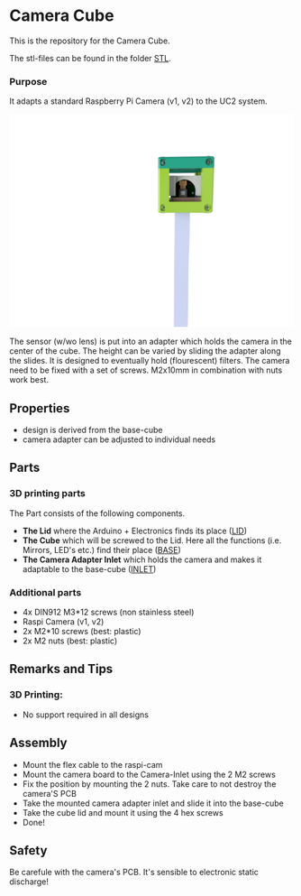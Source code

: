 # Camera Cube
This is the repository for the Camera Cube. 

The stl-files can be found in the folder [STL](./STL).



### Purpose
It adapts a standard Raspberry Pi Camera (v1, v2) to the UC2 system.

![](./IMAGES/Assembly_Cube_cameracube.png)

The sensor (w/wo lens) is put into an adapter which holds the camera in the center of the cube. The height can be varied by sliding the adapter along the slides. It is designed to eventually hold (flourescent) filters. The camera need to be fixed with a set of screws. M2x10mm in combination with nuts work best. 


## Properties
* design is derived from the base-cube
* camera adapter can be adjusted to individual needs
	
## Parts

### 3D printing parts 
The Part consists of the following components. 

* **The Lid** where the Arduino + Electronics finds its place ([LID](Assembly_Cube_cameracube_10_Lid_el_v0_3.stl))
* **The Cube** which will be screwed to the Lid. Here all the functions (i.e. Mirrors, LED's etc.) find their place ([BASE](./STL/Assembly_Cube_cameracube_10_Cube_v0_4.stl))
* **The Camera Adapter Inlet** which holds the camera and makes it adaptable to the base-cube ([INLET](./STL/Assembly_Cube_cameracube_11_Mirror_Adapter_for_RaspiCam_2.stll))

### Additional parts 
* 4x DIN912 M3*12 screws (non stainless steel)
* Raspi Camera (v1, v2) 
* 2x M2*10 screws (best: plastic)
* 2x M2 nuts (best: plastic) 

## Remarks and Tips 
### 3D Printing:
* No support required in all designs 

## Assembly
* Mount the flex cable to the raspi-cam
* Mount the camera board to the Camera-Inlet using the 2 M2 screws
* Fix the position by mounting the 2 nuts. Take care to not destroy the camera'S PCB 
* Take the mounted camera adapter inlet and slide it into the base-cube 
* Take the cube lid and mount it using the 4 hex screws
* Done! 

## Safety
Be carefule with the camera's PCB. It's sensible to electronic static discharge! 